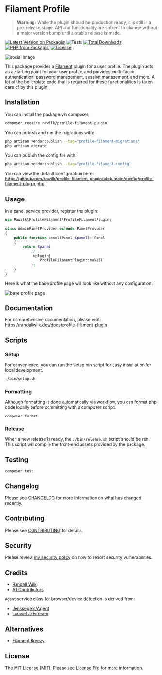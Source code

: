 # Filament Profile

> **Warning:** While the plugin should be production ready, it is still in a pre-release stage. API and functionality are subject to change
> without a major version bump until a stable release is made.

[![Latest Version on Packagist](https://img.shields.io/packagist/v/rawilk/profile-filament-plugin.svg?style=flat-square)](https://packagist.org/packages/rawilk/profile-filament-plugin)
![Tests](https://github.com/rawilk/profile-filament-plugin/workflows/Tests/badge.svg?style=flat-square)
[![Total Downloads](https://img.shields.io/packagist/dt/rawilk/profile-filament-plugin.svg?style=flat-square)](https://packagist.org/packages/rawilk/profile-filament-plugin)
[![PHP from Packagist](https://img.shields.io/packagist/php-v/rawilk/profile-filament-plugin?style=flat-square)](https://packagist.org/packages/rawilk/profile-filament-plugin)
[![License](https://img.shields.io/github/license/rawilk/profile-filament-plugin?style=flat-square)](https://github.com/rawilk/profile-filament-plugin/blob/main/LICENSE.md)

![social image](https://github.com/rawilk/profile-filament-plugin/blob/main/assets/images/social-image.png)

This package provides a [Filament](https://filamentphp.com/) plugin for a user profile. The plugin acts as a starting point for your user profile, and provides
multi-factor authentication, password management, session management, and more. A lot of the boilerplate code that is required for these functionalities
is taken care of by this plugin.

## Installation

You can install the package via composer:

```bash
composer require rawilk/profile-filament-plugin
```

You can publish and run the migrations with:

```bash
php artisan vendor:publish --tag="profile-filament-migrations"
php artisan migrate
```

You can publish the config file with:

```bash
php artisan vendor:publish --tag="profile-filament-config"
```

You can view the default configuration here: https://github.com/rawilk/profile-filament-plugin/blob/main/config/profile-filament-plugin.php

## Usage

In a panel service provider, register the plugin:

```php
use Rawilk\ProfileFilament\ProfileFilamentPlugin;

class AdminPanelProvider extends PanelProvider
{
    public function panel(Panel $panel): Panel
    {
        return $panel
            // ...
            ->plugin(
                ProfileFilamentPlugin::make()
            );
    }
}
```

Here is what the base profile page will look like without any configuration:

![base profile page](https://github.com/rawilk/profile-filament-plugin/blob/main/assets/images/base-profile.png)

## Documentation

For comprehensive documentation, please visit: https://randallwilk.dev/docs/profile-filament-plugin

## Scripts

### Setup

For convenience, you can run the setup bin script for easy installation for local development.

```bash
./bin/setup.sh
```

### Formatting

Although formatting is done automatically via workflow, you can format php code locally before committing with a composer script:

```bash
composer format
```

### Release

When a new release is ready, the `./bin/release.sh` script should be run. This script will compile the front-end assets provided by the package.

## Testing

```bash
composer test
```

## Changelog

Please see [CHANGELOG](CHANGELOG.md) for more information on what has changed recently.

## Contributing

Please see [CONTRIBUTING](.github/CONTRIBUTING.md) for details.

## Security

Please review [my security policy](.github/SECURITY.md) on how to report security vulnerabilities.

## Credits

-   [Randall Wilk](https://github.com/rawilk)
-   [All Contributors](../../contributors)

`Agent` service class for browser/device detection is derived from:

-   [Jenssegers/Agent](https://github.com/jenssegers/agent)
-   [Laravel Jetstream](https://github.com/laravel/jetstream)

## Alternatives

-   [Filament Breezy](https://github.com/jeffgreco13/filament-breezy)

## License

The MIT License (MIT). Please see [License File](LICENSE.md) for more information.
